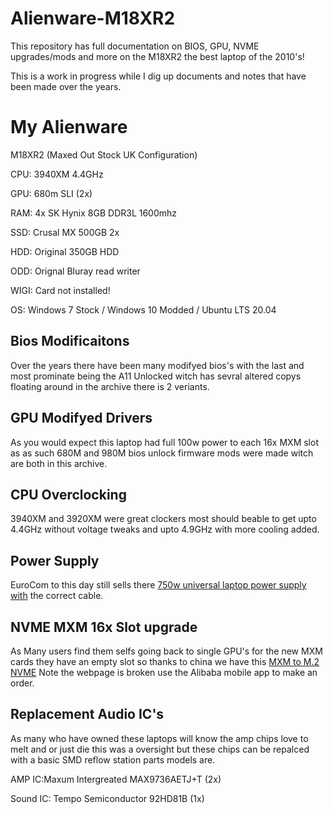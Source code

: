 # Alienware-M18XR2
This repository has full documentation on BIOS, GPU, NVME upgrades/mods and more on the M18XR2 the best laptop of the 2010's!

This is a work in progress while I dig up documents and notes that have been made over the years.


# My Alienware

M18XR2 (Maxed Out Stock UK Configuration)

CPU: 3940XM 4.4GHz

GPU: 680m SLI (2x)

RAM: 4x SK Hynix 8GB DDR3L 1600mhz

SSD: Crusal MX 500GB 2x

HDD: Original 350GB HDD

ODD: Orignal Bluray read writer

WIGI: Card not installed!

OS: Windows 7 Stock / Windows 10 Modded / Ubuntu LTS 20.04

## Bios Modificaitons

Over the years there have been many modifyed bios's with the last and most prominate being the A11 Unlocked witch has sevral altered copys floating around in the archive there is 2 veriants.

## GPU Modifyed Drivers

As you would expect this laptop had full 100w power to each 16x MXM slot as as such 680M and 980M bios unlock firmware mods were made witch are both in this archive.

## CPU Overclocking
3940XM and 3920XM were great clockers most should beable to get upto 4.4GHz without voltage tweaks and upto 4.9GHz with more cooling added.

## Power Supply

EuroCom to this day still sells there [750w universal laptop power supply with](https://eurocom.com/ec/configure(2,404,0)ec) the correct cable.

## NVME MXM 16x Slot upgrade

As Many users find them selfs going back to single GPU's for the new MXM cards they have an empty slot so thanks to china we have this [MXM to M.2 NVME](https://m.alibaba.com/product/1600069323445/The-Adapter-New-original-MXM-to.html) Note the webpage is broken use the Alibaba mobile app to make an order.

## Replacement Audio IC's

As many who have owned these laptops will know the amp chips love to melt and or just die this was a oversight but these chips can be repalced with a basic SMD reflow station parts models are.

AMP IC:Maxum Intergreated MAX9736AETJ+T (2x)

Sound IC: Tempo Semiconductor 92HD81B   (1x)
